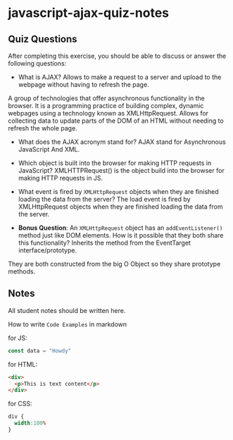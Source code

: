 # javascript-ajax-quiz-notes

## Quiz Questions

After completing this exercise, you should be able to discuss or answer the following questions:

- What is AJAX?
Allows to make a request to a server and upload to the webpage without having to refresh the page.

A group of technologies that offer asynchronous functionality in the browser.
It is a programming practice of building complex, dynamic webpages using a technology known as XMLHttpRequest.
Allows for collecting data to update parts of the DOM of an HTML without needing to refresh the whole page.

- What does the AJAX acronym stand for?
AJAX stand for Asynchronous JavaScript And XML.

- Which object is built into the browser for making HTTP requests in JavaScript?
XMLHTTPRequest() is the object build into the browser for making HTTP requests in JS.

- What event is fired by `XMLHttpRequest` objects when they are finished loading the data from the server?
The load event is fired by XMLHttpRequest objects when they are finished loading the data from the server.

- **Bonus Question**: An `XMLHttpRequest` object has an `addEventListener()` method just like DOM elements. How is it possible that they both share this functionality?
Inherits the method from the EventTarget interface/prototype.

They are both constructed from the big O Object so they share prototype methods.



## Notes

All student notes should be written here.


How to write `Code Examples` in markdown

for JS:
```javascript
const data = "Howdy"
```

for HTML:
```html
<div>
  <p>This is text content</p>
</div>
```

for CSS:
```css
div {
  width:100%
}
```
